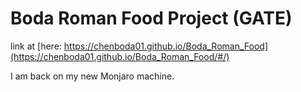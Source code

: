 # Boda Roman Food Project (GATE)

 link at [here: https://chenboda01.github.io/Boda_Roman_Food](https://chenboda01.github.io/Boda_Roman_Food/#/) 
 
 I am back on my new Monjaro machine.
